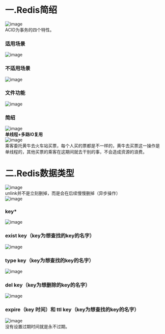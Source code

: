 # 一.Redis简绍
![image](https://user-images.githubusercontent.com/96570699/190893779-148e61ed-0620-4f1f-b558-f4869210da98.png)  
ACID为事务的四个特性。


### 适用场景 
![image](https://user-images.githubusercontent.com/96570699/190893815-f881e27e-324d-47fd-9663-81ac1812c014.png)  


### 不适用场景   
![image](https://user-images.githubusercontent.com/96570699/190893842-ad732a0e-a74f-4cfc-a917-e7defa6f44f4.png)  


### 文件功能
![image](https://user-images.githubusercontent.com/96570699/190893513-9c935789-467c-454d-8032-c49a5c293279.png)  

 
### 简绍
![image](https://user-images.githubusercontent.com/96570699/190893987-ad8e8341-a52e-4c71-af94-af7bd4d18da9.png)  
**单线程+多路IO复用**  
![image](https://user-images.githubusercontent.com/96570699/190894436-8229209e-ec63-423c-a903-a8138ea6927d.png)  
乘客委托黄牛去火车站买票，每个人买的票都是不一样的，黄牛去买票这一操作是单线程的，其他买票的乘客在这期间就去干别的事，不会造成资源的浪费。  




# 二.Redis数据类型
![image](https://user-images.githubusercontent.com/96570699/190895249-bedc865e-5d0a-4acb-9066-6fd074a10a54.png)  
unlink并不是立刻删掉，而是会在后续慢慢删掉（异步操作）  
![image](https://user-images.githubusercontent.com/96570699/190895427-dec1bef0-d91c-4ede-966b-194d08727c56.png)  



### key*
![image](https://user-images.githubusercontent.com/96570699/190895023-cf096d6d-4e40-4736-acc3-319cdb8afb3e.png)  


### exist key（key为想查找的key的名字）
![image](https://user-images.githubusercontent.com/96570699/190895084-4a1fd459-1587-416e-89a4-90f4952821e0.png)  


### type key（key为想查找的key的名字）
![image](https://user-images.githubusercontent.com/96570699/190895175-788ced61-48b1-4c8f-9bf6-8289f988535c.png)  


### del key（key为想删除的key的名字）
![image](https://user-images.githubusercontent.com/96570699/190895207-fd4477f3-4c85-4974-ae98-187fb1a0b585.png)


### expire（key 时间）和 ttl key（key为想查找的key的名字）
![image](https://user-images.githubusercontent.com/96570699/190895307-5472a803-ac15-4e73-a319-1a4dfb8f630a.png)  
没有设置过期时间就是永不过期。  

